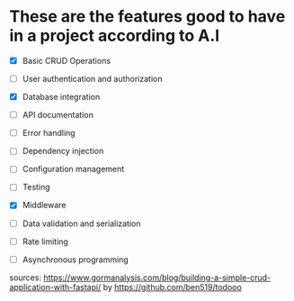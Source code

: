
# These are the features good to have in a project according to A.I 

- [x] Basic CRUD Operations 
- [ ] User authentication and authorization
- [x] Database integration
- [ ] API documentation
- [ ] Error handling
- [ ] Dependency injection
- [ ] Configuration management
- [ ] Testing
- [x] Middleware
- [ ] Data validation and serialization
- [ ] Rate limiting
- [ ] Asynchronous programming


sources: https://www.gormanalysis.com/blog/building-a-simple-crud-application-with-fastapi/ by https://github.com/ben519/todooo